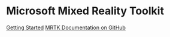 # Microsoft Mixed Reality Toolkit

[Getting Started](https://docs.microsoft.com/en-us/windows/mixed-reality/develop/unity/mrtk-getting-started)
[MRTK Documentation on GitHub](https://microsoft.github.io/MixedRealityToolkit-Unity/README.html)